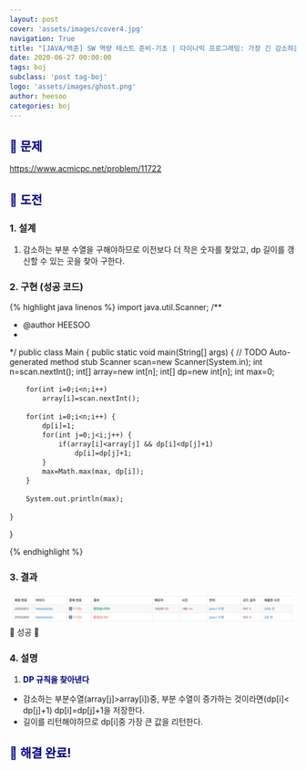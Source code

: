 ```yaml
---
layout: post
cover: 'assets/images/cover4.jpg'
navigation: True
title: "[JAVA/백준] SW 역량 테스트 준비-기초 | 다이나믹 프로그래밍: 가장 긴 감소하는 부분 수열"
date: 2020-06-27 00:00:00
tags: boj
subclass: 'post tag-boj'
logo: 'assets/images/ghost.png'
author: heesoo
categories: boj
---
```

## <span style="color:navy">👀 문제</span>
<https://www.acmicpc.net/problem/11722>

## <span style="color:navy">👊 도전</span>

### 1. 설계
1. 감소하는 부분 수열을 구해야하므로 이전보다 더 작은 숫자를 찾았고, dp 길이를 갱신할 수 있는 곳을 찾아 구한다.

### 2. 구현 (성공 코드)
{% highlight java linenos %}
import java.util.Scanner;
/**
 * @author HEESOO
 *
 */
public class Main {
	public static void main(String[] args) {
		// TODO Auto-generated method stub
		Scanner scan=new Scanner(System.in);
		int n=scan.nextInt();
		int[] array=new int[n];
		int[] dp=new int[n];
		int max=0;
		
		for(int i=0;i<n;i++)
			array[i]=scan.nextInt();
				
		for(int i=0;i<n;i++) {
			dp[i]=1;
			for(int j=0;j<i;j++) {
				if(array[i]<array[j] && dp[i]<dp[j]+1)
					dp[i]=dp[j]+1;
			}
			max=Math.max(max, dp[i]);
		}
		
		System.out.println(max);
		
	}

}

{% endhighlight %}

### 3. 결과
![실행결과](./assets/images/200627_4.PNG)
🤟 성공 🤟  

### 4. 설명
1. **<span style="color:navy">DP 규칙을 찾아낸다</span>**
- 감소하는 부분수열(array[j]>array[i])중, 부분 수열이 증가하는 것이라면(dp[i]< dp[j]+1) dp[i]=dp[j]+1을 저장한다.
- 길이를 리턴해야하므로 dp[i]중 가장 큰 값을 리턴한다.

## <span style="color:navy">👏 해결 완료!</span>

